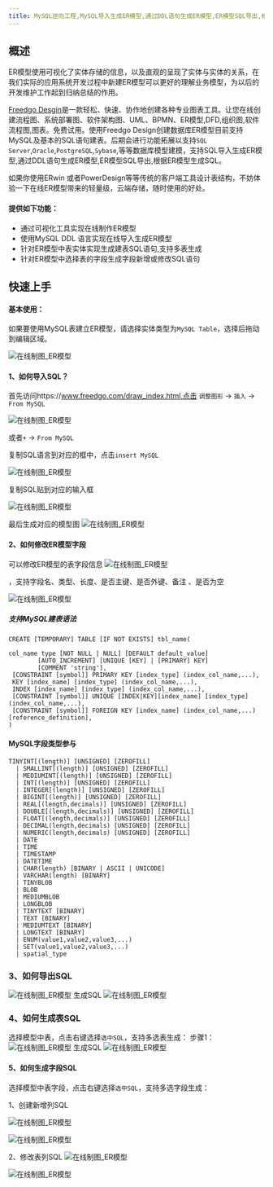 ```yaml
---
title: MySQL逆向工程,MySQL导入生成ER模型,通过DDL语句生成ER模型,ER模型SQL导出,根据ER模型生成SQL,SQL与ER模型,ERWin替代
---
```


## 概述

ER模型使用可视化了实体存储的信息，以及直观的呈现了实体与实体的关系，在我们实际的应用系统开发过程中新建ER模型可以更好的理解业务模型，为以后的开发维护工作起到归纳总结的作用。

[Freedgo Desgin](https://www.freedgo.com)是一款轻松、快速、协作地创建各种专业图表工具。让您在线创建流程图、系统部署图、软件架构图、UML、BPMN、ER模型,DFD,组织图,软件流程图,图表。免费试用。使用Freedgo Design创建数据库ER模型目前支持MySQL及基本的SQL语句建表。后期会进行功能拓展以支持`SQL Server`,`Oracle`,`PostgreSQL`,`Sybase`,等等数据库模型建模，支持SQL导入生成ER模型,通过DDL语句生成ER模型,ER模型SQL导出,根据ER模型生成SQL。

如果你使用ERwin 或者PowerDesign等等传统的客户端工具设计表结构，不妨体验一下在线ER模型带来的轻量级，云端存储，随时使用的好处。


#### 提供如下功能：

- 通过可视化工具实现在线制作ER模型
- 使用MySQL DDL 语言实现在线导入生成ER模型
- 针对ER模型中表实体实现生成建表SQL语句,支持多表生成
- 针对ER模型中选择表的字段生成字段新增或修改SQL语句



## 快速上手

#### 基本使用：

如果要使用MySQL表建立ER模型，请选择实体类型为`MySQL Table`，选择后拖动到编辑区域。

![在线制图_ER模型](https://www.freedgo.com/public/themes/freedgo/er/mysql15.png "在线制图 ER模型")


#### 1、如何导入SQL？


首先访问https://www.freedgo.com/draw_index.html,点击 `调整图形` -> `插入` -> `From MySQL`

![在线制图_ER模型](https://www.freedgo.com/public/themes/freedgo/er/mysql.png "在线制图 ER模型")
 
或者`+` -> `From MySQL`


复制SQL语言到对应的框中，点击`insert MySQL`

![在线制图_ER模型](https://www.freedgo.com/public/themes/freedgo/er/mysql1.png "在线制图 ER模型") 

复制SQL贴到对应的输入框

![在线制图_ER模型](https://www.freedgo.com/public/themes/freedgo/er/mysql2.png "在线制图 ER模型") 

最后生成对应的模型图
![在线制图_ER模型](https://www.freedgo.com/public/themes/freedgo/er/mysql4.png "在线制图 ER模型") 


#### 2、如何修改ER模型字段

可以修改ER模型的表字段信息
![在线制图_ER模型](https://www.freedgo.com/public/themes/freedgo/er/mysql13.png "在线制图 ER模型") 

，支持字段名、类型、长度、是否主键、是否外键、备注 、是否为空

![在线制图_ER模型](https://www.freedgo.com/public/themes/freedgo/er/mysql14.png "在线制图 ER模型") 

##### 支持MySQL建表语法
```
CREATE [TEMPORARY] TABLE [IF NOT EXISTS] tbl_name(

col_name type [NOT NULL | NULL] [DEFAULT default_value]
        [AUTO_INCREMENT] [UNIQUE [KEY] | [PRIMARY] KEY]
        [COMMENT 'string'],
 [CONSTRAINT [symbol]] PRIMARY KEY [index_type] (index_col_name,...),
 KEY [index_name] [index_type] (index_col_name,...),
 INDEX [index_name] [index_type] (index_col_name,...),
 [CONSTRAINT [symbol]] UNIQUE [INDEX|KEY][index_name] [index_type] (index_col_name,...),
 [CONSTRAINT [symbol]] FOREIGN KEY [index_name] (index_col_name,...) [reference_definition],
)

```
#### MySQL字段类型参与
```
TINYINT[(length)] [UNSIGNED] [ZEROFILL]
  | SMALLINT[(length)] [UNSIGNED] [ZEROFILL]
  | MEDIUMINT[(length)] [UNSIGNED] [ZEROFILL]
  | INT[(length)] [UNSIGNED] [ZEROFILL]
  | INTEGER[(length)] [UNSIGNED] [ZEROFILL]
  | BIGINT[(length)] [UNSIGNED] [ZEROFILL]
  | REAL[(length,decimals)] [UNSIGNED] [ZEROFILL]
  | DOUBLE[(length,decimals)] [UNSIGNED] [ZEROFILL]
  | FLOAT[(length,decimals)] [UNSIGNED] [ZEROFILL]
  | DECIMAL(length,decimals) [UNSIGNED] [ZEROFILL]
  | NUMERIC(length,decimals) [UNSIGNED] [ZEROFILL]
  | DATE
  | TIME
  | TIMESTAMP
  | DATETIME
  | CHAR(length) [BINARY | ASCII | UNICODE]
  | VARCHAR(length) [BINARY]
  | TINYBLOB
  | BLOB
  | MEDIUMBLOB
  | LONGBLOB
  | TINYTEXT [BINARY]
  | TEXT [BINARY]
  | MEDIUMTEXT [BINARY]
  | LONGTEXT [BINARY]
  | ENUM(value1,value2,value3,...)
  | SET(value1,value2,value3,...)
  | spatial_type

```

### 3、如何导出SQL

![在线制图_ER模型](https://www.freedgo.com/public/themes/freedgo/er/mysql11.png "在线制图 ER模型") 
生成SQL
![在线制图_ER模型](https://www.freedgo.com/public/themes/freedgo/er/mysql12.png "在线制图 ER模型") 



### 4、如何生成表SQL

选择模型中表，点击右键选择`选中SQL`，支持多选表生成：
步骤1：
![在线制图_ER模型](https://www.freedgo.com/public/themes/freedgo/er/mysql5.png "在线制图 ER模型") 
生成SQL
![在线制图_ER模型](https://www.freedgo.com/public/themes/freedgo/er/mysql6.png "在线制图 ER模型") 

#### 5、如何生成字段SQL

选择模型中表字段，点击右键选择`选中SQL`，支持多选字段生成：
 
1、创建新增列SQL

![在线制图_ER模型](https://www.freedgo.com/public/themes/freedgo/er/mysql7.png "在线制图 ER模型") 

![在线制图_ER模型](https://www.freedgo.com/public/themes/freedgo/er/mysql8.png "在线制图 ER模型") 

2、修改表列SQL
![在线制图_ER模型](https://www.freedgo.com/public/themes/freedgo/er/mysql9.png "在线制图 ER模型") 

![在线制图_ER模型](https://www.freedgo.com/public/themes/freedgo/er/mysql10.png "在线制图 ER模型") 




